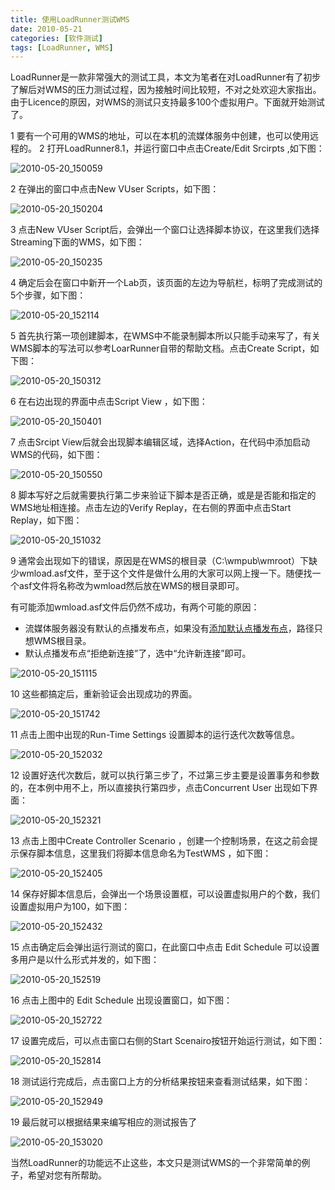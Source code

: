 ```yaml
---
title: 使用LoadRunner测试WMS
date: 2010-05-21
categories: [软件测试]
tags: [LoadRunner, WMS]
---
```


LoadRunner是一款非常强大的测试工具，本文为笔者在对LoadRunner有了初步了解后对WMS的压力测试过程，因为接触时间比较短，不对之处欢迎大家指出。由于Licence的原因，对WMS的测试只支持最多100个虚拟用户。下面就开始测试了。

1 要有一个可用的WMS的地址，可以在本机的流媒体服务中创建，也可以使用远程的。
2 打开LoadRunner8.1，并运行窗口中点击Create/Edit Srcirpts ,如下图：

![2010-05-20_150059](http://fwhyy.com/img/post/2010-05-20_150059.png)

2 在弹出的窗口中点击New VUser Scripts，如下图：

![2010-05-20_150204](http://fwhyy.com/img/post/2010-05-20_150204.png)

3 点击New VUser Script后，会弹出一个窗口让选择脚本协议，在这里我们选择Streaming下面的WMS，如下图：

![2010-05-20_150235](http://fwhyy.com/img/post/2010-05-20_150235.png)

4 确定后会在窗口中新开一个Lab页，该页面的左边为导航栏，标明了完成测试的5个步骤，如下图：

![2010-05-20_152114](http://fwhyy.com/img/post/2010-05-20_152114.png)

5 首先执行第一项创建脚本，在WMS中不能录制脚本所以只能手动来写了，有关WMS脚本的写法可以参考LoarRunner自带的帮助文档。点击Create Script，如下图：

![2010-05-20_150312](http://fwhyy.com/img/post/2010-05-20_150312.png)

6 在右边出现的界面中点击Script View ，如下图：

![2010-05-20_150401](http://fwhyy.com/img/post/2010-05-20_150401.png)

7 点击Srcipt View后就会出现脚本编辑区域，选择Action，在代码中添加启动WMS的代码，如下图：

![2010-05-20_150550](http://fwhyy.com/img/post/2010-05-20_150550.png)

8 脚本写好之后就需要执行第二步来验证下脚本是否正确，或是是否能和指定的WMS地址相连接。点击左边的Verify Replay，在右侧的界面中点击Start Replay，如下图：

![2010-05-20_151032](http://fwhyy.com/img/post/2010-05-20_151032.png)

9 通常会出现如下的错误，原因是在WMS的根目录（C:\wmpub\wmroot）下缺少wmload.asf文件，至于这个文件是做什么用的大家可以网上搜一下。随便找一个asf文件将名称改为wmload然后放在WMS的根目录即可。

有可能添加wmload.asf文件后仍然不成功，有两个可能的原因：

* 流媒体服务器没有默认的点播发布点，如果没有[添加默认点播发布点](http://www.cnblogs.com/oec2003/archive/2010/05/19/1739254.html)，路径只想WMS根目录。
* 默认点播发布点“拒绝新连接”了，选中“允许新连接”即可。

![2010-05-20_151115](http://fwhyy.com/img/post/2010-05-20_151115.png)

10 这些都搞定后，重新验证会出现成功的界面。

![2010-05-20_151742](http://fwhyy.com/img/post/2010-05-20_151742.png)

11 点击上图中出现的Run-Time Settings 设置脚本的运行迭代次数等信息。

![2010-05-20_152032](http://fwhyy.com/img/post/2010-05-20_152321.png)

12 设置好迭代次数后，就可以执行第三步了，不过第三步主要是设置事务和参数的，在本例中用不上，所以直接执行第四步，点击Concurrent User 出现如下界面：

![2010-05-20_152321](http://fwhyy.com/img/post/2010-05-20_152321.png)

13 点击上图中Create Controller Scenario ，创建一个控制场景，在这之前会提示保存脚本信息，这里我们将脚本信息命名为TestWMS ，如下图：

![2010-05-20_152405](http://fwhyy.com/img/post/2010-05-20_152405.png)

14 保存好脚本信息后，会弹出一个场景设置框，可以设置虚拟用户的个数，我们设置虚拟用户为100，如下图：

![2010-05-20_152432](http://fwhyy.com/img/post/2010-05-20_152432.png)

15 点击确定后会弹出运行测试的窗口，在此窗口中点击 Edit Schedule 可以设置多用户是以什么形式并发的，如下图：

![2010-05-20_152519](http://fwhyy.com/img/post/2010-05-20_152519.png)

16 点击上图中的 Edit Schedule 出现设置窗口，如下图：

![2010-05-20_152722](http://fwhyy.com/img/post/2010-05-20_152722.png)

17 设置完成后，可以点击窗口右侧的Start Scenairo按钮开始运行测试，如下图：

![2010-05-20_152814](http://fwhyy.com/img/post/2010-05-20_152814.png)

18 测试运行完成后，点击窗口上方的分析结果按钮来查看测试结果，如下图：

![2010-05-20_152949](http://fwhyy.com/img/post/2010-05-20_152949.png)

19 最后就可以根据结果来编写相应的测试报告了

![2010-05-20_153020](http://fwhyy.com/img/post/2010-05-20_153020.png)

当然LoadRunner的功能远不止这些，本文只是测试WMS的一个非常简单的例子，希望对您有所帮助。


